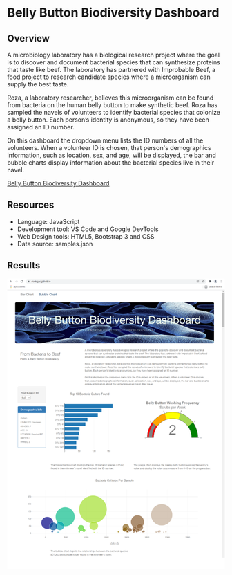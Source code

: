 # Belly Button Biodiversity Dashboard

## Overview
A microbiology laboratory has a biological research project where the goal is to discover and document bacterial species that can synthesize proteins that taste like beef. The laboratory has partnered with Improbable Beef, a food project to research candidate species where a microorganism can supply the best taste.

Roza, a laboratory researcher, believes this microorganism can be found from bacteria on the human belly button to make synthetic beef. Roza has sampled the navels of volunteers to identify bacterial species that colonize a belly button. Each person’s identity is anonymous, so they have been assigned an ID number.

On this dashboard the dropdown menu lists the ID numbers of all the volunteers. When a volunteer ID is chosen, that person's demographics information, such as location, sex, and age, will be displayed, the bar and bubble charts display information about the bacterial species live in their navel.

<a href="https://dortegas.github.io/" >Belly Button Biodiversity Dashboard</a>

## Resources
  - Language: JavaScript
  - Development tool: VS Code and Google DevTools 
  - Web Design tools: HTML5, Bootstrap 3 and CSS
  - Data source: samples.json

## Results

<img src="Resources/dashboard.PNG" />
